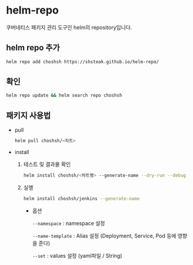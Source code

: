 # helm-repo
쿠버네티스 패키지 관리 도구인 helm의 repository입니다.

## helm repo 추가

```bash
helm repo add choshsh https://shsteak.github.io/helm-repo/
```

## 확인

```bash
helm repo update && helm search repo choshsh
```

## 패키지 사용법

- pull

    ```bash
    helm pull choshsh/<차트>
    ```

- install
    1. 테스트 및 결과물 확인

        ```bash
        helm install choshsh/<차트명> --generate-name --dry-run --debug
        ```

    2. 실행

        ```bash
        helm install choshsh/jenkins --generate-name
        ```

        - 옵션

            `--namespace` : namespace 설정

            `--name-template` : Alias 설정 (Deployment, Service, Pod 등에 영향을 준다)

            `--set` : values 설정 (yaml파일 / String)
